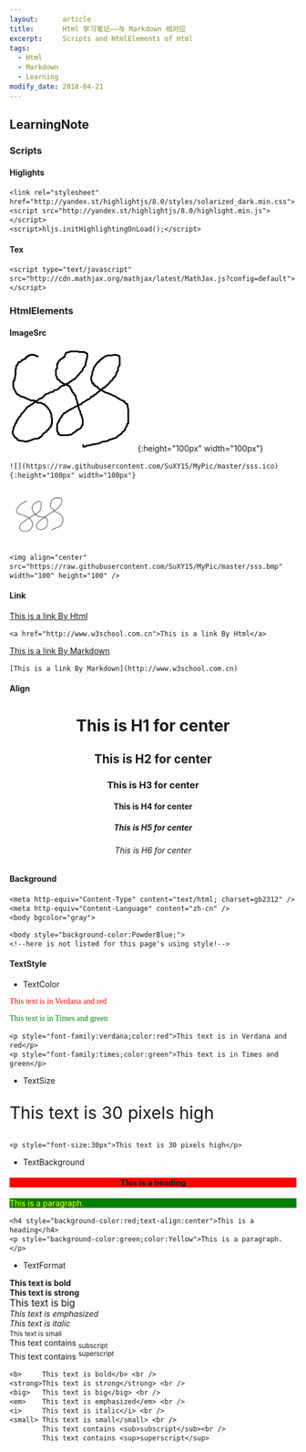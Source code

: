 ```yaml
---
layout:      article
title:       Html 学习笔记——与 Markdown 相对应
excerpt:     Scripts and HtmlElements of Html
tags:
  - Html
  - Markdown
  - Learning
modify_date: 2018-04-21
---
```


## LearningNote
### Scripts
#### Higlights

```
<link rel="stylesheet" href="http://yandex.st/highlightjs/8.0/styles/solarized_dark.min.css">
<script src="http://yandex.st/highlightjs/8.0/highlight.min.js"></script>
<script>hljs.initHighlightingOnLoad();</script>
```

#### Tex

```
<script type="text/javascript" src="http://cdn.mathjax.org/mathjax/latest/MathJax.js?config=default"></script>
```

### HtmlElements
#### ImageSrc
![](https://raw.githubusercontent.com/SuXY15/MyPic/master/sss.ico){:height="100px" width="100px"}

```
![](https://raw.githubusercontent.com/SuXY15/MyPic/master/sss.ico){:height="100px" width="100px"}
```

<img align="center" src="https://raw.githubusercontent.com/SuXY15/MyPic/master/sss.bmp" width="100" height="100" /> 

```
<img align="center" src="https://raw.githubusercontent.com/SuXY15/MyPic/master/sss.bmp" width="100" height="100" /> 
```

#### Link
<a href="http://www.w3school.com.cn">This is a link By Html</a>

```
<a href="http://www.w3school.com.cn">This is a link By Html</a>
```

[This is a link By Markdown](http://www.w3school.com.cn)

```
[This is a link By Markdown](http://www.w3school.com.cn)
```

#### Align
<h1 align="center">This is H1 for center </h1>
<h2 align="center">This is H2 for center </h2>
<h3 align="center">This is H3 for center </h3>
<h4 align="center">This is H4 for center </h4>
<h5 align="center">This is H5 for center </h5>
<h6 align="center">This is H6 for center </h6>

#### Background

```
<meta http-equiv="Content-Type" content="text/html; charset=gb2312" />
<meta http-equiv="Content-Language" content="zh-cn" />
<body bgcolor="gray">
```


```
<body style="background-color:PowderBlue;">
<!--here is not listed for this page's using style!-->
```

#### TextStyle

+ TextColor
<p style="font-family:verdana;color:red">This text is in Verdana and red</p>
<p style="font-family:times;color:green">This text is in Times and green</p>

```
<p style="font-family:verdana;color:red">This text is in Verdana and red</p>
<p style="font-family:times;color:green">This text is in Times and green</p>
```

+ TextSize

<p style="font-size:30px">This text is 30 pixels high</p>

```
<p style="font-size:30px">This text is 30 pixels high</p>
```

+ TextBackground

<h4 style="background-color:red;text-align:center">This is a heading</h4>
<p style="background-color:green;color:Yellow">This is a paragraph.</p>

```
<h4 style="background-color:red;text-align:center">This is a heading</h4>
<p style="background-color:green;color:Yellow">This is a paragraph.</p>
```

+ TextFormat

<b>     This text is bold</b> <br />
<strong>This text is strong</strong> <br />
<big>   This text is big</big> <br />
<em>    This text is emphasized</em> <br />
<i>     This text is italic</i> <br />
<small> This text is small</small> <br />
        This text contains <sub>subscript</sub><br />
        This text contains <sup>superscript</sup>

```
<b>     This text is bold</b> <br />
<strong>This text is strong</strong> <br />
<big>   This text is big</big> <br />
<em>    This text is emphasized</em> <br />
<i>     This text is italic</i> <br />
<small> This text is small</small> <br />
        This text contains <sub>subscript</sub><br />
        This text contains <sup>superscript</sup>
```